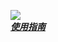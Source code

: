 ![](https://img.alicdn.com/tfs/TB1v8lrQpXXXXcEXFXXXXXXXXXX-600-1067.gif) <br>
[***使用指南*** ](http://tangram.pingguohe.net/docs/android/access-tangram) <br>
